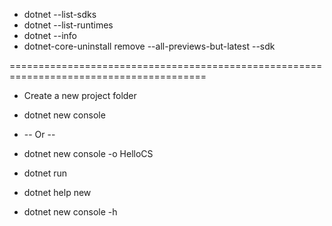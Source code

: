 - dotnet --list-sdks
- dotnet --list-runtimes
- dotnet --info
- dotnet-core-uninstall remove --all-previews-but-latest --sdk

========================================================================================
- Create a new project folder
- dotnet new console    

-  -- Or --
- dotnet new console -o HelloCS
- dotnet run
- dotnet help new
- dotnet new console -h
